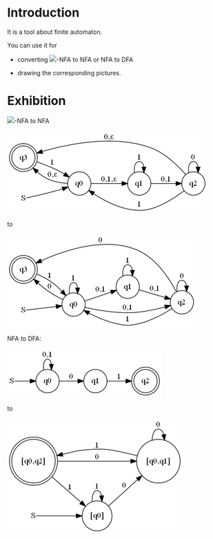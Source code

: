 # Introduction

It is a tool about finite automaton.

You can use it for

 - converting ![](http://latex.codecogs.com/gif.latex?\\\varepsilon)-NFA to NFA or NFA to DFA

 - drawing the corresponding pictures.

# Exhibition

![](http://latex.codecogs.com/gif.latex?\\\varepsilon)-NFA to NFA

![](origin.png)

to

![](result.png)

NFA to DFA:

![](origin2.png)

to

![](result2.png)
